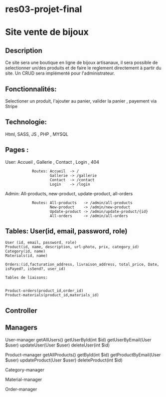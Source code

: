 # res03-projet-final


# Site vente de bijoux

## Description

Ce site sera une boutique en ligne de bijoux artisanaux, il sera possible de selectionner un/des produits et de faire le reglement directement à partir du site.
Un CRUD sera implémenté pour l'administrateur.

## Fonctionnalités:

 Selectioner un produit, l'ajouter au panier, valider la panier , payement via Stripe





## Technologie: 
 Html, SASS, JS , PHP , MYSQL

## Pages :
 User: Accueil , Gallerie , Contact , Login  , 404
          
                Routes: Accueil  -> /
                        Gallerie -> /gallerie
                        Contact  -> /contact
                        Login    -> /login
                
  Admin: All-products, new-product, update-product, all-orders
          
                Routes: All-products   -> /admin/all-products
                        New-product    -> /admin/new-product
                        Update-product -> /admin/update-product/{id}
                        All-orders     -> /admin/all-orders
          

## Tables: User(id, email, password, role)
    User (id, email, password, role)
    Product(id, name, description, url-photo, prix, category_id)
    Category(id, name)
    Materials(id, name)
    
    Orders:(id,facturation_address, livraison_address, total_price, Date, isPayed?, isSend?, user_id)
         
    Tables de liaisons: 


    Product-orders(product_id,order_id)
    Product-materials(product_id,materials_id)
    
## Controller


## Managers
   User-manager
     getAllUsers()
     getUserById(int $id)
     getUserByEmail(User $user)
     updateUser(User $user)
     deleteUser(int $id)
     
   Product-manager
     getAllProducts()
     getById(int $id)
     getProductByEmail(User $user)
     updateProduct(User $user)
     deleteProduct(int $id)
     
   Category-manager
     
   Material-manager
     
   Order-manager
     
                 
                      
